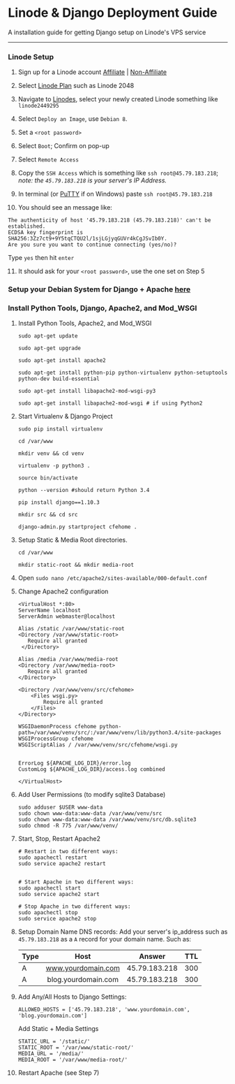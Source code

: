 # Linode & Django Deployment Guide

A installation guide for getting Django setup on Linode's VPS service

----------



### Linode Setup
1. Sign up for a Linode account [Affiliate](http://kirr.co/wnlkp6/) | [Non-Affiliate](http://www.incode.com)

2. Select [Linode Plan](https://manager.linode.com/linodes/add) such as Linode 2048

3. Navigate to [Linodes](https://manager.linode.com/linodes/index), select your newly created Linode something like `linode2449295`

4. Select `Deploy an Image`, use `Debian 8`.

5. Set a `<root password>`

6. Select `Boot`; Confirm on pop-up

7. Select `Remote Access`

8. Copy the `SSH Access` which is something like `ssh root@45.79.183.218`; 
   *note: the `45.79.183.218` is your server's IP Address.*

9. In terminal (or [PuTTY](http://www.putty.org/) if on Windows) paste `ssh root@45.79.183.218`

10. You should see an message like:
```
The authenticity of host '45.79.183.218 (45.79.183.218)' can't be established.
ECDSA key fingerprint is SHA256:3Zz7ct9+9Y5tqCTQU2l/1sjLGjyqGUVr4kCgJSvIb0Y.
Are you sure you want to continue connecting (yes/no)?  
```
Type `yes` then hit `enter`

11. It should ask for your `<root password>`, use the one set on Step 5


### Setup your Debian System for Django + Apache [here](./all/Debian_Install_Django_Apache2.md)

### Install Python Tools, Django, Apache2, and Mod_WSGI
1. Install Python Tools, Apache2, and Mod_WSGI

    ```
    sudo apt-get update

    sudo apt-get upgrade

    sudo apt-get install apache2

    sudo apt-get install python-pip python-virtualenv python-setuptools python-dev build-essential

    sudo apt-get install libapache2-mod-wsgi-py3

    sudo apt-get install libapache2-mod-wsgi # if using Python2
    ```

2. Start Virtualenv & Django Project

    ```
    sudo pip install virtualenv 

    cd /var/www

    mkdir venv && cd venv

    virtualenv -p python3 .

    source bin/activate

    python --version #should return Python 3.4

    pip install django==1.10.3

    mkdir src && cd src

    django-admin.py startproject cfehome . 
    ```

3. Setup Static & Media Root directories.
    ```
    cd /var/www
    
    mkdir static-root && mkdir media-root
    ```

4. Open `sudo nano /etc/apache2/sites-available/000-default.conf`


5. Change Apache2 configuration
    ```
    <VirtualHost *:80>
    ServerName localhost
    ServerAdmin webmaster@localhost

    Alias /static /var/www/static-root
    <Directory /var/www/static-root>
       Require all granted
     </Directory>

    Alias /media /var/www/media-root
    <Directory /var/www/media-root>
       Require all granted
    </Directory>

    <Directory /var/www/venv/src/cfehome>
        <Files wsgi.py>
            Require all granted
        </Files>
    </Directory>

    WSGIDaemonProcess cfehome python-path=/var/www/venv/src/:/var/www/venv/lib/python3.4/site-packages
    WSGIProcessGroup cfehome
    WSGIScriptAlias / /var/www/venv/src/cfehome/wsgi.py


    ErrorLog ${APACHE_LOG_DIR}/error.log
    CustomLog ${APACHE_LOG_DIR}/access.log combined

    </VirtualHost>
    ```


6. Add User Permissions (to modify sqlite3 Database)
    ```
    sudo adduser $USER www-data
    sudo chown www-data:www-data /var/www/venv/src    
    sudo chown www-data:www-data /var/www/venv/src/db.sqlite3
    sudo chmod -R 775 /var/www/venv/
    ```

7. Start, Stop, Restart Apache2
    ```
    # Restart in two different ways:
    sudo apachectl restart
    sudo service apache2 restart


    # Start Apache in two different ways:
    sudo apachectl start
    sudo service apache2 start

    # Stop Apache in two different ways:
    sudo apachectl stop
    sudo service apache2 stop
    ```

8. Setup Domain Name DNS records:
    Add your server's ip_address such as `45.79.183.218` as a `A` record for your domain name. Such as:

    | Type          | Host                |  Answer        |  TTL  |
    | ------------- |:-------------------:|:--------------:|:-----:|
    | A             | www.yourdomain.com  | 45.79.183.218  |  300  |
    | A             | blog.yourdomain.com | 45.79.183.218  |  300  |


9. Add Any/All Hosts to Django Settings:
    ```
    ALLOWED_HOSTS = ['45.79.183.218', 'www.yourdomain.com', 'blog.yourdomain.com']
    ```
    
    Add Static + Media Settings
    ```
    STATIC_URL = '/static/'
    STATIC_ROOT = '/var/www/static-root/'
    MEDIA_URL = '/media/'
    MEDIA_ROOT = '/var/www/media-root/'
    ```

10. Restart Apache (see Step 7)

